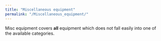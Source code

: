 ```yaml
---
title: "Miscellaneous equipment"
permalink: "/Miscellaneous_equipment/"
---
```


Misc equipment covers **all** equipment which does not fall easily into
one of the available categories.